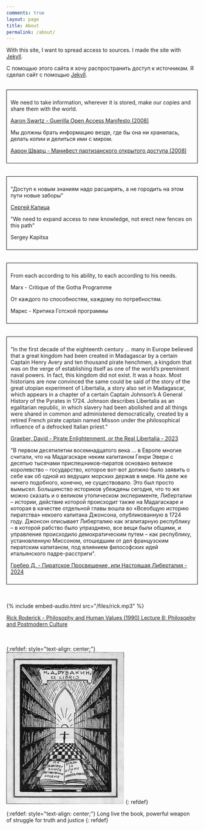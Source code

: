 ```yaml
---
comments: true
layout: page
title: About
permalink: /about/
---
```


With this site, I want to spread access to sources. I made the site with [Jekyll](/en/jekyll).

С помощью этого сайта я хочу распространить доступ к источникам. Я сделал сайт с помощью [Jekyll](/ru/jekyll).
<br><br>

<div style="border: 1px solid black; padding: 10px;">
<p>We need to take information, wherever it is stored, make our copies and share them with the world.</p>

<p><a href="/2024/07/14/guerilla-open-access-manifesto.html">Aaron Swartz - Guerilla Open Access Manifesto (2008)</a></p>

<p>Мы должны брать информацию везде, где бы она ни хранилась, делать копии и делиться ими с миром.</p>

<p><a href="/2024/07/17/guerilla-open-access-manifesto-ru.html">Аарон Шварц - Манифест партизанского открытого доступа (2008)</a></p>
</div>
<br><br>

<div style="border: 1px solid black; padding: 10px;">
<p>"Доступ к новым знаниям надо расширять, а не городить на этом пути новые заборы"</p>

<p><a href="/2023/09/22/kapitsa-intellectual-property.html">Сергей Капица</a></p>

<p>"We need to expand access to new knowledge, not erect new fences on this path"</p>

<p>Sergey Kapitsa</p>
</div>
<br><br>

<div style="border: 1px solid black; padding: 10px;">
<p>From each according to his ability, to each according to his needs.</p>

<p>Marx - Critique of the Gotha Programme</p>

<p>От каждого по способностям, каждому по потребностям.</p>

<p>Маркс - Критика Готской программы</p>
</div>
<br><br>

<div style="border: 1px solid black; padding: 10px;">
<p>"In the first decade of the eighteenth century ... many in Europe believed that a great kingdom had been created in Madagascar by a certain Captain Henry Avery and ten thousand pirate henchmen, a kingdom that was on the verge of establishing itself as one of the world’s preeminent naval powers. In fact, this kingdom did not exist. It was a hoax. Most historians are now convinced the same could be said of the story of the great utopian experiment of Libertalia, a story also set in Madagascar, which appears in a chapter of a certain Captain Johnson’s A General History of the Pyrates in 1724. Johnson describes Libertalia as an egalitarian republic, in which slavery had been abolished and all things were shared in common and administered democratically, created by a retired French pirate captain named Misson under the philosophical influence of a defrocked Italian priest."</p>

<p><a href="https://libgen.st/book/index.php?md5=2D9B649EC34630AD2CEAB3A731F7D344">Graeber, David - 	Pirate Enlightenment, or the Real Libertalia - 2023</a></p>

<p>"В первом десятилетии восемнадцатого века ... в Европе многие считали, что на Мадагаскаре неким капитаном Генри Эвери с десятью тысячами приспешников-пиратов основано великое королевство – государство, которое вот-вот должно было заявить о себе как об одной из ведущих морских держав в мире. На деле же ничего подобного, конечно, не существовало. Это был просто вымысел. Большинство историков убеждены сегодня, что то же можно сказать и о великом утопическом эксперименте, Либерталии – истории, действие которой происходит также на Мадагаскаре и которая в качестве отдельной главы вошла во «Всеобщую историю пиратства» некоего капитана Джонсона, опубликованную в 1724 году. Джонсон описывает Либерталию как эгалитарную республику – в которой рабство было упразднено, все вещи были общими, и управление происходило демократическим путем – как республику, установленную Миссоном, отошедшим от дел французским пиратским капитаном, под влиянием философских идей итальянского падре-расстриги".</p>

<p><a href="https://flibusta.is/b/789718">Гребер Д. - Пиратское Просвещение, или Настоящая Либерталия - 2024</a></p>
</div>
<br><br>

{% include embed-audio.html src="/files/rick.mp3" %}

[Rick Roderick - Philosophy and Human Values (1990) Lecture 8: Philosophy and Postmodern Culture](https://1337x.to/torrent/6236906/Rick-Roderick-Lectures-1990-1993-VHSRip/)
<br><br><br>

{:refdef: style="text-align: center;"}
![Ex Libris](/images/ex-libris.jpg)
{: refdef}

{:refdef: style="text-align: center;"}
Long live the book, powerful weapon<br>
of struggle for truth and justice
{: refdef}
